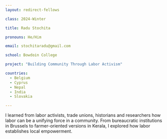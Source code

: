 ```yaml
---
layout: redirect-fellows

class: 2024-Winter

title: Radu Stochita

pronouns: He/Him

email: stochitaradu@gmail.com

school: Bowdoin College

project: "Building Community Through Labor Activism"

countries:
  - Belgium
  - Cyprus
  - Nepal
  - India
  - Slovakia

---
```


I learned from labor activists, trade unions, historians and researchers how labor can be a unifying force in a community. From bureaucratic institutions in Brussels to farmer-oriented versions in Kerala, I explored how labor establishes local empowerment.
